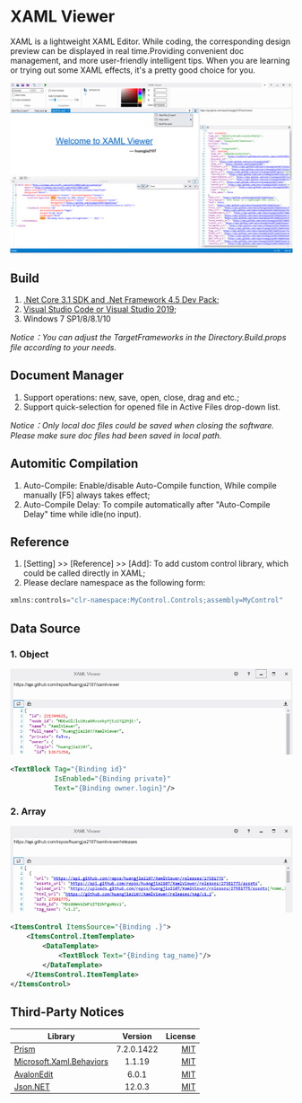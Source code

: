 # XAML Viewer
XAML is a lightweight XAML Editor.
While coding, the corresponding design preview can be displayed in real time.Providing convenient doc management, and more user-friendly intelligent tips.
When you are learning or trying out some XAML effects, it's a pretty good choice for you.

![Preview](images/XAMLViewer.png)

## Build
1. [.Net Core 3.1 SDK and .Net Framework 4.5 Dev Pack](https://dotnet.microsoft.com/download);
2. [Visual Studio Code or Visual Studio 2019](https://visualstudio.microsoft.com/);
3. Windows 7 SP1/8/8.1/10

_Notice：You can adjust the TargetFrameworks in the Directory.Build.props file according to your needs._

## Document Manager
1. Support operations: new, save, open, close, drag and etc.;
2. Support quick-selection for opened file in Active Files drop-down list.

_Notice：Only local doc files could be saved when closing the software. Please make sure doc files had been saved in local path._

## Automitic Compilation
1. Auto-Compile: Enable/disable Auto-Compile function, While compile manually [F5] always takes effect;
2. Auto-Compile Delay: To compile automatically after "Auto-Compile Delay" time while idle(no input).

## Reference
1. [Setting] >> [Reference] >> [Add]: To add custom control library, which could be called directly in XAML;
2. Please declare namespace as the following form:</br>
``` csharp
xmlns:controls="clr-namespace:MyControl.Controls;assembly=MyControl"
```
## Data Source
### 1. Object

![DataSource](images/DataSource.png)
``` xml
<TextBlock Tag="{Binding id}"
           IsEnabled="{Binding private}"
           Text="{Binding owner.login}"/>
```
### 2. Array

![DataSource](images/DataSource_Array.png)
``` xml
<ItemsControl ItemsSource="{Binding .}">
    <ItemsControl.ItemTemplate>
        <DataTemplate>
            <TextBlock Text="{Binding tag_name}"/>
        </DataTemplate>
    </ItemsControl.ItemTemplate>
</ItemsControl>
```
## Third-Party Notices
Library|Version|License
--|:--:|--:
[Prism](https://github.com/PrismLibrary/Prism)|7.2.0.1422|[MIT](https://github.com/PrismLibrary/Prism/blob/master/LICENSE)
[Microsoft.Xaml.Behaviors](https://github.com/microsoft/XamlBehaviorsWpf)|1.1.19|[MIT](https://github.com/microsoft/XamlBehaviorsWpf/blob/master/LICENSE)
[AvalonEdit](https://github.com/icsharpcode/AvalonEdit)|6.0.1|[MIT](https://github.com/icsharpcode/AvalonEdit/blob/master/LICENSE)
[Json.NET](https://github.com/JamesNK/Newtonsoft.Json)|12.0.3|[MIT](https://github.com/JamesNK/Newtonsoft.Json/blob/master/LICENSE.md)
                   
